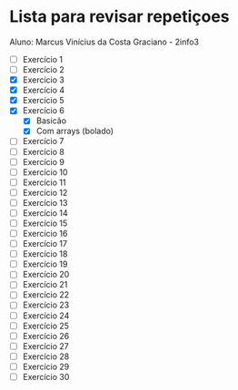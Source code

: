 # Lista para revisar repetiçoes

Aluno: Marcus Vinícius da Costa Graciano - 2info3

- [ ] Exercício 1
- [ ] Exercício 2
- [x] Exercício 3
- [x] Exercício 4
- [x] Exercício 5
- [x] Exercício 6
  - [x] Basicão
  - [x] Com arrays (bolado)
  
- [ ] Exercício 7
- [ ] Exercício 8
- [ ] Exercício 9
- [ ] Exercício 10
- [ ] Exercício 11
- [ ] Exercício 12
- [ ] Exercício 13
- [ ] Exercício 14
- [ ] Exercício 15
- [ ] Exercício 16
- [ ] Exercício 17
- [ ] Exercício 18
- [ ] Exercício 19
- [ ] Exercício 20
- [ ] Exercício 21
- [ ] Exercício 22
- [ ] Exercício 23
- [ ] Exercício 24
- [ ] Exercício 25
- [ ] Exercício 26
- [ ] Exercício 27
- [ ] Exercício 28
- [ ] Exercício 29
- [ ] Exercício 30
